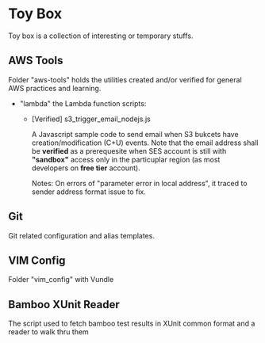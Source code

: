 # Toy Box 
Toy box is a collection of interesting or temporary stuffs.

## AWS Tools

Folder "aws-tools" holds the utilities created and/or verified for general AWS practices and learning.
   
- "lambda" the Lambda function scripts:
	- [Verified] s3_trigger_email_nodejs.js
	
	  A Javascript sample code to send email when S3 bukcets have creation/modification (C+U) events. Note that the email address shall be **verified** as a prerequesite when SES account is still with **"sandbox"** access only in the particuplar region (as most developers on **free tier** account).

	  Notes: On errors of "parameter error in local address", it traced to sender address format issue to fix.

## Git

Git related configuration and alias templates.

## VIM Config

Folder "vim_config" with Vundle

## Bamboo XUnit Reader

The script used to fetch bamboo test results in XUnit common format and a reader to walk thru them 